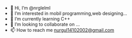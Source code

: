- 👋 Hi, I’m @nrglelml
- 👀 I’m interested in mobil programming,web designing...
- 🌱 I’m currently learning C++
- 💞️ I’m looking to collaborate on ...
- 📫 How to reach me nurgul14102002@gmail.com

<!---
nrglelml/nrglelml is a ✨ special ✨ repository because its `README.md` (this file) appears on your GitHub profile.
You can click the Preview link to take a look at your changes.
--->
